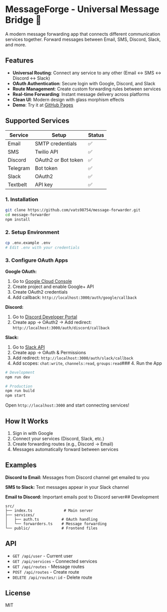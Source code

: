 # MessageForge - Universal Message Bridge 🚀

A modern message forwarding app that connects different communication services together. Forward messages between Email, SMS, Discord, Slack, and more.

## Features

- **Universal Routing**: Connect any service to any other (Email ↔ SMS ↔ Discord ↔ Slack)
- **OAuth Authentication**: Secure login with Google, Discord, and Slack
- **Route Management**: Create custom forwarding rules between services
- **Real-time Forwarding**: Instant message delivery across platforms
- **Clean UI**: Modern design with glass morphism effects
- **Demo**: Try it at [GitHub Pages](https://vats98754.github.io/message-forwarder/)

## Supported Services

| Service | Setup | Status |
|---------|-------|--------|
| Email | SMTP credentials | ✅ |
| SMS | Twilio API | ✅ |
| Discord | OAuth2 or Bot token | ✅ |
| Telegram | Bot token | ✅ |
| Slack | OAuth2 | ✅ |
| Textbelt | API key | ✅ |## Getting Started

### 1. Installation

```bash
git clone https://github.com/vats98754/message-forwarder.git
cd message-forwarder
npm install
```

### 2. Setup Environment

```bash
cp .env.example .env
# Edit .env with your credentials
```

### 3. Configure OAuth Apps

**Google OAuth:**
1. Go to [Google Cloud Console](https://console.cloud.google.com/)
2. Create project and enable Google+ API
3. Create OAuth2 credentials
4. Add callback: `http://localhost:3000/auth/google/callback`

**Discord:**
1. Go to [Discord Developer Portal](https://discord.com/developers/applications)
2. Create app → OAuth2 → Add redirect: `http://localhost:3000/auth/discord/callback`

**Slack:**
1. Go to [Slack API](https://api.slack.com/apps)
2. Create app → OAuth & Permissions
3. Add redirect: `http://localhost:3000/auth/slack/callback`
4. Add scopes: `chat:write`, `channels:read`, `groups:read`### 4. Run the App

```bash
# Development
npm run dev

# Production
npm run build
npm start
```

Open `http://localhost:3000` and start connecting services!

## How It Works

1. Sign in with Google
2. Connect your services (Discord, Slack, etc.)
3. Create forwarding routes (e.g., Discord → Email)
4. Messages automatically forward between services

## Examples

**Discord to Email:** Messages from Discord channel get emailed to you

**SMS to Slack:** Text messages appear in your Slack channel

**Email to Discord:** Important emails post to Discord server## Development

```
src/
├── index.ts              # Main server
├── services/
│   ├── auth.ts          # OAuth handling
│   └── forwarders.ts    # Message forwarding
└── public/              # Frontend files
```

## API

- `GET /api/user` - Current user
- `GET /api/services` - Connected services
- `GET /api/routes` - Message routes
- `POST /api/routes` - Create route
- `DELETE /api/routes/:id` - Delete route

## License

MIT
